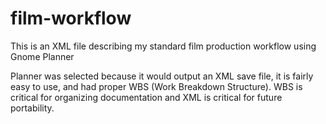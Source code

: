 # film-workflow
This is an XML file describing my standard film production workflow using Gnome Planner

Planner was selected because it would output an XML save file, it is fairly easy to use, and had proper WBS (Work Breakdown Structure).  WBS is critical for organizing documentation and XML is critical for future portability.
